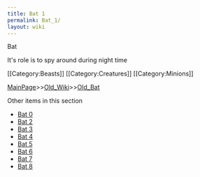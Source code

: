 ```yaml
---
title: Bat 1
permalink: Bat_1/
layout: wiki
---
```

Bat

It's role is to spy around during night time

[[Category:Beasts]]
[[Category:Creatures]]
[[Category:Minions]]

[MainPage](/keeperrl_wiki/ "wikilink")>>[Old_Wiki](/keeperrl_wiki/Old_Wiki "wikilink")>>[Old_Bat](/keeperrl_wiki/Old_Bat "wikilink")

Other items in this section
-    [Bat 0](/keeperrl_wiki/Bat_0 "wikilink")
-    [Bat 2](/keeperrl_wiki/Bat_2 "wikilink")
-    [Bat 3](/keeperrl_wiki/Bat_3 "wikilink")
-    [Bat 4](/keeperrl_wiki/Bat_4 "wikilink")
-    [Bat 5](/keeperrl_wiki/Bat_5 "wikilink")
-    [Bat 6](/keeperrl_wiki/Bat_6 "wikilink")
-    [Bat 7](/keeperrl_wiki/Bat_7 "wikilink")
-    [Bat 8](/keeperrl_wiki/Bat_8 "wikilink")
